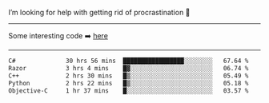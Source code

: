 I’m looking for help with getting rid of procrastination 🤔

-----

Some interesting code :arrow_right: [here](https://github.com/zhen8838/playground)

-----

<!--START_SECTION:waka-->

```txt
C#              30 hrs 56 mins  █████████████████░░░░░░░░   67.64 %
Razor           3 hrs 4 mins    █▓░░░░░░░░░░░░░░░░░░░░░░░   06.74 %
C++             2 hrs 30 mins   █▒░░░░░░░░░░░░░░░░░░░░░░░   05.49 %
Python          2 hrs 22 mins   █▒░░░░░░░░░░░░░░░░░░░░░░░   05.18 %
Objective-C     1 hr 37 mins    █░░░░░░░░░░░░░░░░░░░░░░░░   03.57 %
```

<!--END_SECTION:waka-->

<!--
**zhen8838/zhen8838** is a ✨ _special_ ✨ repository because its `README.md` (this file) appears on your GitHub profile.

Here are some ideas to get you started:

- 🔭 I’m currently working on ...
- 🌱 I’m currently learning ...
- 👯 I’m looking to collaborate on ...
 ...
- 💬 Ask me about ...
- 📫 How to reach me: ...
- 😄 Pronouns: ...
- ⚡ Fun fact: ...
-->
